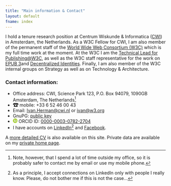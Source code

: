 ```yaml
---
title: "Main information & Contact"
layout: default
fname: index
---
```


 I hold a tenure research position at Centrum Wiskunde & Informatica ([CWI](http://www.cwi.nl)) in Amsterdam, the Netherlands. As a W3C Fellow for CWI, I am also member of the permanent staff of the [World Wide Web Consortium (W3C)](http://www.w3.org) which is my full time work at the moment. At the W3C I am the [Technical Lead for Publishing@W3C](http://www.w3.org/publishing/), as well as the W3C staff representative for the work on [EPUB 3](https://www.w3.org//publishing/groups/epub-wg/)and [Decentralized Identities](https://www.w3.org/2019/did-wg/). Finally, I am also member of the W3C internal groups on Strategy as well as on Technology & Architecture.

### Contact information:

* Office address: CWI, Science Park 123, P.O. Box 94079, 1090GB Amsterdam, The Netherlands[^1]
* ![telephone logo](assets/images/tel.gif) mobile: +33 6 52 46 00 43
* Email: [Ivan.Herman@cwi.nl](mailto:Ivan.Herman@cwi.nl) or [ivan@w3.org](mailto:ivan@w3.org)
* GnuPG: [public key](https://www.ivan-herman.net/pgpkey.txt)
* ![ORCID Logo](assets/images/orcid_logo.png) ORCID ID: [0000-0003-0782-2704](https://orcid.org/0000-0003-0782-2704)
* I have accounts on [LinkedIn](https://www.linkedin.com/in/iherman)[^2] and [Facebook](https://www.facebook.com/ivan.herman).

A [more detailed CV](curriculum_vitae.html) is also available on this site. Private data are available on my [private home page](http://www.ivan-herman.net).


[^1]: Note, however, that I spend a lot of time outside my office, so it is probably safer to contact me by email or use my mobile phone.
[^2]: As a principle, I accept connections on LinkedIn only with people I really know. Please, do not bother me if this is not the case…
